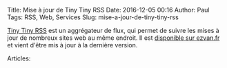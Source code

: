 Title: Mise à jour de Tiny Tiny RSS
Date: 2016-12-05 00:16
Author: Paul
Tags: RSS, Web, Services
Slug: mise-a-jour-de-tiny-tiny-rss

[Tiny Tiny RSS](http://tt-rss.org/) est un aggrégateur de flux, qui
permet de suivre les mises à jour de nombreux sites web au même endroit.
Il est [disponible sur ezvan.fr](https://www.ezvan.fr/rss) et vient
d'être mis à jour à la dernière version.

Articles: 

